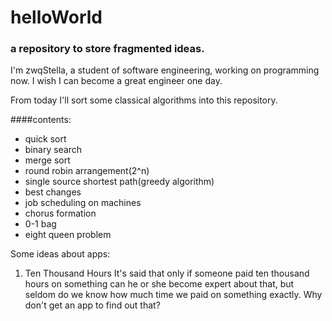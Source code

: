 # helloWorld
### a repository to store fragmented ideas.  
I'm zwqStella, a student of software engineering, working on programming now. I wish I can become a great engineer one day.  


From today I'll sort some classical algorithms into this repository.

####contents:
* quick sort
* binary search
* merge sort
* round robin arrangement(2^n)
* single source shortest path(greedy algorithm)
* best changes  
* job scheduling on machines
* chorus formation
* 0-1 bag
* eight queen problem

Some ideas about apps:  
1. Ten Thousand Hours   It's said that only if someone paid ten thousand hours on something can he or she become expert about that, but seldom do we know how much time we paid on something exactly. Why don't get an app to find out that?
